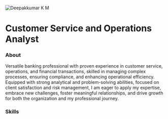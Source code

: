 ![Deepakkumar K M](/assets/img/bike_study.jpeg)
# Customer Service and Operations Analyst

### About
Versatile banking professional with proven experience in customer service, operations, and financial transactions, skilled in managing complex processes, ensuring compliance, and enhancing operational efficiency. Equipped with strong analytical and problem-solving abilities, focused on client satisfaction and risk management, I am eager to apply my expertise, embrace new challenges, foster meaningful relationships, and drive growth for both the organization and my professional journey.

### Skills












